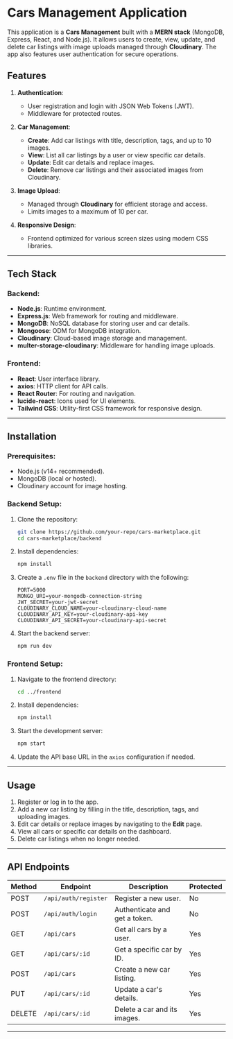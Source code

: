 
# Cars Management Application  

This application is a **Cars Management** built with a **MERN stack** (MongoDB, Express, React, and Node.js). It allows users to create, view, update, and delete car listings with image uploads managed through **Cloudinary**. The app also features user authentication for secure operations.




## Features  

1. **Authentication**:  
   - User registration and login with JSON Web Tokens (JWT).  
   - Middleware for protected routes.  

2. **Car Management**:  
   - **Create**: Add car listings with title, description, tags, and up to 10 images.  
   - **View**: List all car listings by a user or view specific car details.  
   - **Update**: Edit car details and replace images.  
   - **Delete**: Remove car listings and their associated images from Cloudinary.  

3. **Image Upload**:  
   - Managed through **Cloudinary** for efficient storage and access.  
   - Limits images to a maximum of 10 per car.  

4. **Responsive Design**:  
   - Frontend optimized for various screen sizes using modern CSS libraries.  

---

## Tech Stack  

### Backend:  
- **Node.js**: Runtime environment.  
- **Express.js**: Web framework for routing and middleware.  
- **MongoDB**: NoSQL database for storing user and car details.  
- **Mongoose**: ODM for MongoDB integration.  
- **Cloudinary**: Cloud-based image storage and management.  
- **multer-storage-cloudinary**: Middleware for handling image uploads.  

### Frontend:  
- **React**: User interface library.  
- **axios**: HTTP client for API calls.  
- **React Router**: For routing and navigation.  
- **lucide-react**: Icons used for UI elements.  
- **Tailwind CSS**: Utility-first CSS framework for responsive design.  

---

## Installation  

### Prerequisites:  
- Node.js (v14+ recommended).  
- MongoDB (local or hosted).  
- Cloudinary account for image hosting.  

### Backend Setup:  

1. Clone the repository:  
   ```bash
   git clone https://github.com/your-repo/cars-marketplace.git
   cd cars-marketplace/backend
   ```  

2. Install dependencies:  
   ```bash
   npm install
   ```  

3. Create a `.env` file in the `backend` directory with the following:  
   ```env
   PORT=5000  
   MONGO_URI=your-mongodb-connection-string  
   JWT_SECRET=your-jwt-secret  
   CLOUDINARY_CLOUD_NAME=your-cloudinary-cloud-name  
   CLOUDINARY_API_KEY=your-cloudinary-api-key  
   CLOUDINARY_API_SECRET=your-cloudinary-api-secret  
   ```  

4. Start the backend server:  
   ```bash
   npm run dev
   ```  

### Frontend Setup:  

1. Navigate to the frontend directory:  
   ```bash
   cd ../frontend
   ```  

2. Install dependencies:  
   ```bash
   npm install
   ```  

3. Start the development server:  
   ```bash
   npm start
   ```  

4. Update the API base URL in the `axios` configuration if needed.

---

## Usage  

1. Register or log in to the app.  
2. Add a new car listing by filling in the title, description, tags, and uploading images.  
3. Edit car details or replace images by navigating to the **Edit** page.  
4. View all cars or specific car details on the dashboard.  
5. Delete car listings when no longer needed.  

---

## API Endpoints  

| Method | Endpoint           | Description                    | Protected |
|--------|---------------------|--------------------------------|-----------|
| POST   | `/api/auth/register` | Register a new user.           | No        |
| POST   | `/api/auth/login`    | Authenticate and get a token.  | No        |
| GET    | `/api/cars`          | Get all cars by a user.        | Yes       |
| GET    | `/api/cars/:id`      | Get a specific car by ID.      | Yes       |
| POST   | `/api/cars`          | Create a new car listing.      | Yes       |
| PUT    | `/api/cars/:id`      | Update a car's details.        | Yes       |
| DELETE | `/api/cars/:id`      | Delete a car and its images.   | Yes       |

---







